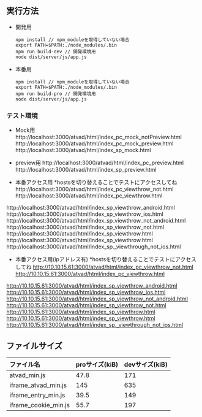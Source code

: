 ## 実行方法
  - 開発用
    ```$npm
    npm install // npm_moduleを取得していない場合
    export PATH=$PATH:./node_modules/.bin
    npm run build-dev // 開発環境用
    node dist/server/js/app.js
    ```

  - 本番用
    ```$npm
    npm install // npm_moduleを取得していない場合
    export PATH=$PATH:./node_modules/.bin
    npm run build-pro // 開発環境用
    node dist/server/js/app.js
    ```

### テスト環境
  - Mock用
  http://localhost:3000/atvad/html/index_pc_mock_notPreview.html  
  http://localhost:3000/atvad/html/index_pc_mock_preview.html  
  http://localhost:3000/atvad/html/index_sp_mock.html  

  - preview用
  http://localhost:3000/atvad/html/index_pc_preview.html  
  http://localhost:3000/atvad/html/index_sp_preview.html  

  - 本番アクセス用 *hostsを切り替えることでテストにアクセスしてね
  http://localhost:3000/atvad/html/index_pc_viewthrow_not.html  
  http://localhost:3000/atvad/html/index_pc_viewthrow.html  

  http://localhost:3000/atvad/html/index_sp_viewthrow_android.html  
  http://localhost:3000/atvad/html/index_sp_viewthrow_ios.html  
  http://localhost:3000/atvad/html/index_sp_viewthrow_not_android.html  
  http://localhost:3000/atvad/html/index_sp_viewthrow_not.html  
  http://localhost:3000/atvad/html/index_sp_viewthrow.html  
  http://localhost:3000/atvad/html/index_sp_viewthrow.html  
  http://localhost:3000/atvad/html/index_sp._viewthrough_not_ios.html  

  - 本番アクセス用(ipアドレス有) *hostsを切り替えることでテストにアクセスしてね
  http://10.10.15.61:3000/atvad/html/index_pc_viewthrow_not.html  
  http://10.10.15.61:3000/atvad/html/index_pc_viewthrow.html  

  http://10.10.15.61:3000/atvad/html/index_sp_viewthrow_android.html  
  http://10.10.15.61:3000/atvad/html/index_sp_viewthrow_ios.html  
  http://10.10.15.61:3000/atvad/html/index_sp_viewthrow_not_android.html  
  http://10.10.15.61:3000/atvad/html/index_sp_viewthrow_not.html  
  http://10.10.15.61:3000/atvad/html/index_sp_viewthrow.html  
  http://10.10.15.61:3000/atvad/html/index_sp_viewthrow.html  
  http://10.10.15.61:3000/atvad/html/index_sp._viewthrough_not_ios.html  

## ファイルサイズ

ファイル名|proサイズ(kiB)|devサイズ(kiB)
|:---|:---|:---|
|atvad_min.js|47.8|171|
|iframe_atvad_min.js|145|635|
|iframe_entry_min.js|39.5|149|
|iframe_cookie_min.js|55.7|197|